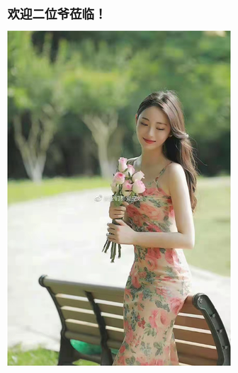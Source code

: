 # 欢迎二位爷莅临！
![image](https://github.com/ysw0616/ysw0616.github.io/blob/main/%E5%BE%AE%E4%BF%A1%E5%9B%BE%E7%89%87_20220309171905.jpg)
